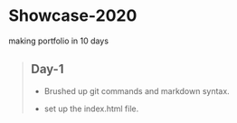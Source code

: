 # Showcase-2020
making portfolio in 10 days

>## Day-1
>- Brushed up git commands and markdown syntax.
>
>- set up the index.html file.

